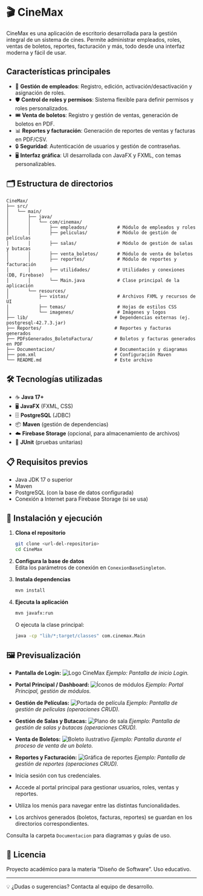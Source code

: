 # 🎬 CineMax


CineMax es una aplicación de escritorio desarrollada para la gestión integral de un sistema de cines. Permite administrar empleados, roles, ventas de boletos, reportes, facturación y más, todo desde una interfaz moderna y fácil de usar.

## Características principales

- 👥 **Gestión de empleados**: Registro, edición, activación/desactivación y asignación de roles.
- 🛡️ **Control de roles y permisos**: Sistema flexible para definir permisos y roles personalizados.
- 🎟️ **Venta de boletos**: Registro y gestión de ventas, generación de boletos en PDF.
- 📊 **Reportes y facturación**: Generación de reportes de ventas y facturas en PDF/CSV.
- 🔒 **Seguridad**: Autenticación de usuarios y gestión de contraseñas.
- 🖥️ **Interfaz gráfica**: UI desarrollada con JavaFX y FXML, con temas personalizables.


## 🗂️ Estructura de directorios

```
CineMax/
├── src/
│   └── main/
│       ├── java/
│       │   └── com/cinemax/
│       │       ├── empleados/           # Módulo de empleados y roles
│       │       ├── peliculas/           # Módulo de gestión de películas
│       │       ├── salas/               # Módulo de gestión de salas y butacas
│       │       ├── venta_boletos/       # Módulo de venta de boletos
│       │       ├── reportes/            # Módulo de reportes y facturación
│       │       ├── utilidades/          # Utilidades y conexiones (DB, Firebase)
│       │       └── Main.java            # Clase principal de la aplicación
│       └── resources/
│           ├── vistas/                  # Archivos FXML y recursos de UI
│           ├── temas/                   # Hojas de estilos CSS
│           └── imagenes/                # Imágenes y logos
├── lib/                                # Dependencias externas (ej. postgresql-42.7.3.jar)
├── Reportes/                           # Reportes y facturas generados
├── PDFsGenerados_BoletoFactura/        # Boletos y facturas generados en PDF
├── Documentacion/                      # Documentación y diagramas
├── pom.xml                             # Configuración Maven
└── README.md                           # Este archivo
```


## 🛠️ Tecnologías utilizadas

- ☕ **Java 17+**
- 🖥️ **JavaFX** (FXML, CSS)
- 🗄️ **PostgreSQL** (JDBC)
- 📦 **Maven** (gestión de dependencias)
- ☁️ **Firebase Storage** (opcional, para almacenamiento de archivos)
- 🧪 **JUnit** (pruebas unitarias)


## 📋 Requisitos previos

- Java JDK 17 o superior
- Maven
- PostgreSQL (con la base de datos configurada)
- Conexión a Internet para Firebase Storage (si se usa)


## 🚀 Instalación y ejecución

1. **Clona el repositorio**  
   ```sh
   git clone <url-del-repositorio>
   cd CineMax
   ```

2. **Configura la base de datos**  
   Edita los parámetros de conexión en `ConexionBaseSingleton`.

3. **Instala dependencias**  
   ```sh
   mvn install
   ```

4. **Ejecuta la aplicación**  
   ```sh
   mvn javafx:run
   ```
   O ejecuta la clase principal:
   ```sh
   java -cp "lib/*;target/classes" com.cinemax.Main
   ```

## 🖼️ Previsualización

- **Pantalla de Login:**
   ![Logo CineMax](https://firebasestorage.googleapis.com/v0/b/cinemax-b6023.firebasestorage.app/o/readMe%2FLogin.jpg?alt=media)
   _Ejemplo: Pantalla de inicio Login._

- **Portal Principal / Dashboard:**
   ![Íconos de módulos](https://firebasestorage.googleapis.com/v0/b/cinemax-b6023.firebasestorage.app/o/readMe%2FPortalPrincipal.jpg?alt=media)
   _Ejemplo: Portal Principal, gestión de módulos._ 

- **Gestión de Películas:**
   ![Portada de película](https://firebasestorage.googleapis.com/v0/b/cinemax-b6023.firebasestorage.app/o/readMe%2FGPeliculas.jpg?alt=media)
   _Ejemplo: Pantalla de gestión de películas (operaciones CRUD)._

- **Gestión de Salas y Butacas:**
   ![Plano de sala](https://firebasestorage.googleapis.com/v0/b/cinemax-b6023.firebasestorage.app/o/readMe%2FGSalas.jpg?alt=media)
   _Ejemplo:  Pantalla de gestión de salas y butacas (operaciones CRUD)._

- **Venta de Boletos:**
   ![Boleto ilustrativo](https://firebasestorage.googleapis.com/v0/b/cinemax-b6023.firebasestorage.app/o/readMe%2FGBoletos.jpg?alt=media)
   _Ejemplo:  Pantalla durante el proceso de venta de un boleto._

- **Reportes y Facturación:**
   ![Gráfica de reportes](https://firebasestorage.googleapis.com/v0/b/cinemax-b6023.firebasestorage.app/o/readMe%2FGReportes.jpg?alt=media)
   _Ejemplo:  Pantalla de gestión de reportes (operaciones CRUD)._

- Inicia sesión con tus credenciales.
- Accede al portal principal para gestionar usuarios, roles, ventas y reportes.
- Utiliza los menús para navegar entre las distintas funcionalidades.
- Los archivos generados (boletos, facturas, reportes) se guardan en los directorios correspondientes.

Consulta la carpeta `Documentacion` para diagramas y guías de uso.


## 📝 Licencia


Proyecto académico para la materia “Diseño de Software”. Uso educativo.

---


💡 ¿Dudas o sugerencias? Contacta al equipo de desarrollo.
